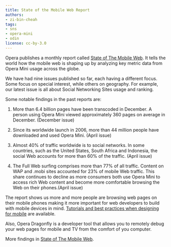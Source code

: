 ```yaml
---
title: State of the Mobile Web Report
authors:
- zi-bin-cheah
tags:
- sns
- opera-mini
- odin
license: cc-by-3.0
---
```


Opera publishes a monthly report called [State of The Mobile Web](http://www.opera.com/smw/). It tells the world how the mobile web is shaping up by analyzing key metric data from Opera Mini usage across the globe.

We have had nine issues published so far, each having a different focus. Some focus on special interest, while others on geography. For example, our latest issue is all about Social Networking Sites usage and ranking.

Some notable findings in the past reports are:

1.  More than 6.4 billion pages have been transcoded in December. A person using Opera Mini viewed approximately 360 pages on average in December. (December issue)

2.  Since its worldwide launch in 2006, more than 44 million people have downloaded and used Opera Mini. (April issue)

3.  Almost 40% of traffic worldwide is to social networks. In some countries, such as the United States, South Africa and Indonesia, the social Web accounts for more than 60% of the traffic. (April issue)

4.  The Full Web surfing comprises more than 77% of all traffic. Content on <span abbr="Wireless Application Protocol">WAP</span> and .mobi sites accounted for 23% of mobile Web traffic. This share continues to decline as more consumers both use Opera Mini to access rich Web content and become more comfortable browsing the Web on their phones.(April issue)

The report shows us more and more people are browsing web pages on their mobile phones making it more important for web developers to build with mobile devices in mind. [Tutorials and best practices when designing for mobile](https://dev.opera.com/tags/mobile/) are available.

Also, Opera Dragonfly is a developer tool that allows you to remotely debug your web pages for mobile and TV from the comfort of you computer.

More findings in [State of The Mobile Web](http://www.opera.com/smw/).
